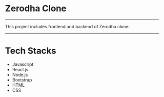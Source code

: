 # Zerodha Clone
---
This project includes frontend and backend of Zerodha clone.

---
# Tech Stacks
- Javascript
- React.js
- Node.js
- Bootstrap
- HTML
- CSS

